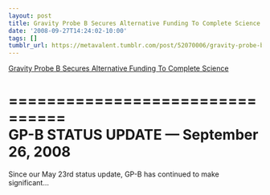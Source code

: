 ```yaml
---
layout: post
title: Gravity Probe B Secures Alternative Funding To Complete Science
date: '2008-09-27T14:24:02-10:00'
tags: []
tumblr_url: https://metavalent.tumblr.com/post/52070006/gravity-probe-b-secures-alternative-funding-to
---
```

[Gravity Probe B Secures Alternative Funding To Complete Science](https://metavalent.com/?p=932)  

================================  
GP-B STATUS UPDATE — September 26, 2008  
================================

Since our May 23rd status update, GP-B has continued to make  
significant…

